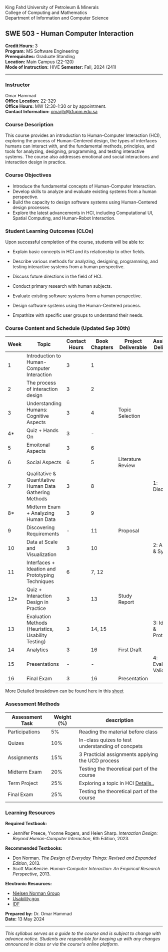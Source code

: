 King Fahd University of Petroleum & Minerals  
College of Computing and Mathematics  
Department of Information and Computer Science  

## SWE 503 - Human Computer Interaction

**Credit Hours:** 3  
**Program:** MS Software Engineering  
**Prerequisites:** Graduate Standing  
**Location:** Main Campus (22-120)  
**Mode of Instruction:** HIVE 
**Semester:** Fall, 2024 (241)  

---

### Instructor 
Omar Hammad  
**Office Location:** 22-329  
**Office Hours:** MW 12:30-1:30 or by appointment.  
**Contact Information:** omarjh@kfupm.edu.sa

### Course Description
This course provides an introduction to Human-Computer Interaction (HCI), exploring the process of Human-Centered design, the types of interfaces humans can interact with, and the fundamental methods, principles, and tools for analyzing, designing, programming, and testing interactive systems. The course also addresses emotional and social interactions and interaction design in practice.

### Course Objectives
- Introduce the fundamental concepts of Human-Computer Interaction.
- Develop skills to analyze and evaluate existing systems from a human perspective.
- Build the capacity to design software systems using Human-Centered design processes.
- Explore the latest advancements in HCI, including Computational UI, Spatial Computing, and Human-Robot Interaction.

### Student Learning Outcomes (CLOs)
Upon successful completion of the course, students will be able to:

   - Explain basic concepts in HCI and its relationship to other fields.
   - Describe various methods for analyzing, designing, programming, and testing interactive systems from a human perspective.
   - Discuss future directions in the field of HCI.
   
   - Conduct primary research with human subjects.
   - Evaluate existing software systems from a human perspective.
   - Design software systems using the Human-Centered process.

   - Empathize with specific user groups to understand their needs.

### Course Content and Schedule (Updated Sep 30th)

| Week | Topic                                                                              | Contact Hours | Book Chapters  | Project Deliverable | Assignment Deliverable |
|------|------------------------------------------------------------------------------------|---------------|----------------|--------------------|-----------------------|
| 1    | Introduction to Human-Computer Interaction                                         | 3             | 1              |                    |                       |
| 2    | The process of interaction design                                                  | 3             | 2              |                    |                       |
| 3    | Understanding Humans: Cognitive Aspects                                            | 3             | 4              | Topic Selection    |                       |
| 4*   | Quiz + Hands On                                                                    | 3             | -              |                    |                       |
| 5    | Emoitonal Aspects                                                                  | 3             | 6              |                    |                       |
| 6    | Social Aspects                                                                     | 6             | 5              | Literature Review  |                       |
| 7    | Qualitative & Quantitative Human Data Gathering Methods                            | 3             | 8              |                    | 1: Discovery          |
| 8*   | Midterm Exam + Analyzing Human Data                                                | 3             | 9              |                    |                       |
| 9    | Discovering Requirements                                                           | -             | 11             |    Proposal        |                       |
| 10   | Data at Scale and Visualization                                                    | 3             | 10             |                    | 2: Analysis & Synthesis |
| 11   | Interfaces + Ideation and Prototyping Techniques                                   | 6             | 7, 12          |                    |                       |
| 12*  | Quiz + Interaction Design in Practice                                              | 3             | 13             | Study Report       |                       |
| 13   | Evaluation Methods (Heuristics, Usability Testing)                                 | 3             | 14, 15         |                    | 3: Ideation & Prototyping |
| 14   | Analytics                                                                          | 3             | 16             | First Draft        |                       |
| 15   | Presentations                                                                      | -             | -              |                    | 4: Evaluation & Validation |
| 16   | Final Exam                                                                         | 3             | 16             | Presentation       |                       |

More Detailed breakdown can be found here in this [sheet](https://kfupmedusa-my.sharepoint.com/:x:/g/personal/omarjh_kfupm_edu_sa/EQExW0oB-kZBkdoK3qKXinMB0A-m-bzlzIKXam_EjKVvcA?e=tF0HQ3)

### Assessment Methods

| Assessment Task    | Weight (%) | description |
|--------------------|------------|--------------|
| Participations     | 5%         | Reading the material before class |
| Quizes             | 10%        | In-class quizes to test understanding of concpets  |
| Assignments        | 15%        | 3 Practicial assignments applying the UCD process | 
| Midterm Exam       | 20%        | Testing the theoretical part of the course |
| Term Project       | 25%        | Exploring a topic in HCI [Details..](/project.md) |
| Final Exam         | 25%        | Testing the theoretical part of the course |

### Learning Resources

**Required Textbook:**
- Jennifer Preece, Yvonne Rogers, and Helen Sharp. *Interaction Design: Beyond Human-Computer Interaction*, 6th Edition, 2023.

**Recommended Textbooks:**
- Don Norman. *The Design of Everyday Things: Revised and Expanded Edition*, 2013.
- Scott MacKenzie. *Human-Computer Interaction: An Empirical Research Perspective*, 2013.

**Electronic Resources:**
- [Nielsen Norman Group](https://www.nngroup.com/)
- [Usability.gov](https://usability.gov/)
- [IDF](https://www.interaction-design.org/)

**Prepared by:** Dr. Omar Hammad  
**Date:** 13 May 2024  

---

*This syllabus serves as a guide to the course and is subject to change with advance notice. Students are responsible for keeping up with any changes announced in class or via the course's online platform.*
